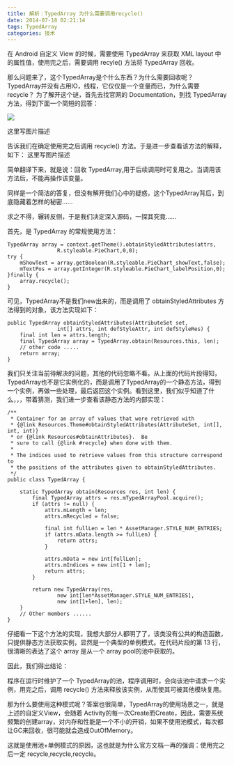 ```yaml
---
title: 解析：TypedArray 为什么需要调用recycle()
date: 2014-07-18 02:21:14
tags: TypedArray
categories: 技术
---
```



在 Android 自定义 View 的时候，需要使用 TypedArray 来获取 XML layout 中的属性值，使用完之后，需要调用 recyle() 方法将 TypedArray 回收。

那么问题来了，这个TypedArray是个什么东西？为什么需要回收呢？TypedArray并没有占用IO，线程，它仅仅是一个变量而已，为什么需要 recycle？
为了解开这个谜，首先去找官网的 Documentation，到找 TypedArray 方法，得到下面一个简短的回答：

![](http://i.imgur.com/0YmjniV.png)

<!--more-->
这里写图片描述

告诉我们在确定使用完之后调用 recycle() 方法。于是进一步查看该方法的解释，如下：
这里写图片描述

简单翻译下来，就是说：回收 TypedArray,用于后续调用时可复用之。当调用该方法后，不能再操作该变量。

同样是一个简洁的答复，但没有解开我们心中的疑惑，这个TypedArray背后，到底隐藏着怎样的秘密……

求之不得，辗转反侧，于是我们决定深入源码，一探其究竟……


首先，是 TypedArray 的常规使用方法：

	TypedArray array = context.getTheme().obtainStyledAttributes(attrs,
	                R.styleable.PieChart,0,0);
	try {
	    mShowText = array.getBoolean(R.styleable.PieChart_showText,false);
	    mTextPos = array.getInteger(R.styleable.PieChart_labelPosition,0);
	}finally {
	    array.recycle();
	}

可见，TypedArray不是我们new出来的，而是调用了 obtainStyledAttributes 方法得到的对象，该方法实现如下：

	public TypedArray obtainStyledAttributes(AttributeSet set,
	                int[] attrs, int defStyleAttr, int defStyleRes) {
	    final int len = attrs.length;
	    final TypedArray array = TypedArray.obtain(Resources.this, len);
	    // other code .....
	    return array;
	}

我们只关注当前待解决的问题，其他的代码忽略不看。从上面的代码片段得知，TypedArray也不是它实例化的，而是调用了TypedArray的一个静态方法，得到一个实例，再做一些处理，最后返回这个实例。看到这里，我们似乎知道了什么，，，带着猜测，我们进一步查看该静态方法的内部实现：

	/**
	 * Container for an array of values that were retrieved with
	 * {@link Resources.Theme#obtainStyledAttributes(AttributeSet, int[], int, int)}
	 * or {@link Resources#obtainAttributes}.  Be
	 * sure to call {@link #recycle} when done with them.
	 *
	 * The indices used to retrieve values from this structure correspond to
	 * the positions of the attributes given to obtainStyledAttributes.
	 */
	public class TypedArray {

	    static TypedArray obtain(Resources res, int len) {
	        final TypedArray attrs = res.mTypedArrayPool.acquire();
	        if (attrs != null) {
	            attrs.mLength = len;
	            attrs.mRecycled = false;

	            final int fullLen = len * AssetManager.STYLE_NUM_ENTRIES;
	            if (attrs.mData.length >= fullLen) {
	                return attrs;
	            }

	            attrs.mData = new int[fullLen];
	            attrs.mIndices = new int[1 + len];
	            return attrs;
	        }

	        return new TypedArray(res,
	                new int[len*AssetManager.STYLE_NUM_ENTRIES],
	                new int[1+len], len);
	    }
	    // Other members ......
	}

仔细看一下这个方法的实现，我想大部分人都明了了，该类没有公共的构造函数，只提供静态方法获取实例，显然是一个典型的单例模式。在代码片段的第 13 行，很清晰的表达了这个 array 是从一个 array pool的池中获取的。

因此，我们得出结论：

程序在运行时维护了一个 TypedArray的池，程序调用时，会向该池中请求一个实例，用完之后，调用 recycle() 方法来释放该实例，从而使其可被其他模块复用。

那为什么要使用这种模式呢？答案也很简单，TypedArray的使用场景之一，就是上述的自定义View，会随着 Activity的每一次Create而Create，因此，需要系统频繁的创建array，对内存和性能是一个不小的开销，如果不使用池模式，每次都让GC来回收，很可能就会造成OutOfMemory。

这就是使用池+单例模式的原因，这也就是为什么官方文档一再的强调：使用完之后一定 recycle,recycle,recycle。
